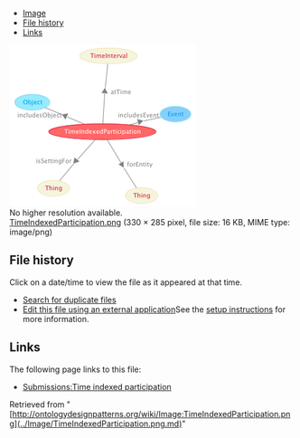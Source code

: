 * [Image](../Image/TimeIndexedParticipation.png.md#file)
* [File history](../Image/TimeIndexedParticipation.png.md#filehistory)
* [Links](../Image/TimeIndexedParticipation.png.md#filelinks)

[![Image:TimeIndexedParticipation.png](../images/7/73/TimeIndexedParticipation.png)](../images/7/73/TimeIndexedParticipation.png)  
No higher resolution available.  
[TimeIndexedParticipation.png](../images/7/73/TimeIndexedParticipation.png)‎ (330 × 285 pixel, file size: 16 KB, MIME type: image/png)

## File history

Click on a date/time to view the file as it appeared at that time.



  
* [Search for duplicate files](http://ontologydesignpatterns.org/wiki/Special:FileDuplicateSearch/TimeIndexedParticipation.png "Special:FileDuplicateSearch/TimeIndexedParticipation.png")
* [Edit this file using an external application](http://ontologydesignpatterns.org/wiki/index.php?title=Image:TimeIndexedParticipation.png&action=edit&externaledit=true&mode=file "Image:TimeIndexedParticipation.png")See the [setup instructions](http://www.mediawiki.org/wiki/Manual:External_editors "http://www.mediawiki.org/wiki/Manual:External_editors") for more information.

## Links



The following page links to this file:


* [Submissions:Time indexed participation](../Submissions/Time_indexed_participation.md "Submissions:Time indexed participation")


Retrieved from "[http://ontologydesignpatterns.org/wiki/Image:TimeIndexedParticipation.png](../Image/TimeIndexedParticipation.png.md)"